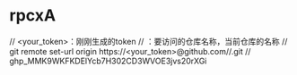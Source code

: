 # rpcxA

// <your_token>：刚刚生成的token
// <REPO>：要访问的仓库名称，当前仓库的名称
// git remote set-url origin  https://<your_token>@github.com/<USERNAME>/<REPO>.git
// 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